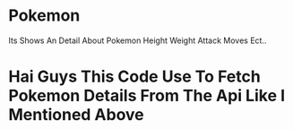 # Pokemon
Its Shows An Detail About Pokemon Height Weight Attack Moves Ect..

# Hai Guys This Code Use To Fetch Pokemon Details From The Api Like I Mentioned Above
